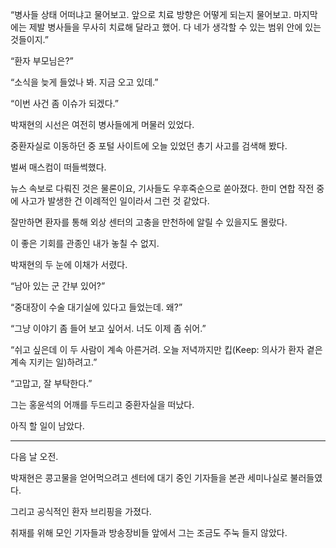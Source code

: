 “병사들 상태 어떠냐고 물어보고. 앞으로 치료 방향은 어떻게 되는지 물어보고. 마지막에는 제발 병사들을 무사히 치료해 달라고 했어. 다 네가 생각할 수 있는 범위 안에 있는 것들이지.”

“환자 부모님은?”

“소식을 늦게 들었나 봐. 지금 오고 있데.”

“이번 사건 좀 이슈가 되겠다.”

박재현의 시선은 여전히 병사들에게 머물러 있었다.

중환자실로 이동하던 중 포털 사이트에 오늘 있었던 총기 사고를 검색해 봤다.

벌써 매스컴이 떠들썩했다.

뉴스 속보로 다뤄진 것은 물론이요, 기사들도 우후죽순으로 쏟아졌다. 한미 연합 작전 중에 사고가 발생한 건 이례적인 일이라서 그런 것 같았다.

잘만하면 환자를 통해 외상 센터의 고충을 만천하에 알릴 수 있을지도 몰랐다.

이 좋은 기회를 관종인 내가 놓칠 수 없지.

박재현의 두 눈에 이채가 서렸다.

“남아 있는 군 간부 있어?”

“중대장이 수술 대기실에 있다고 들었는데. 왜?”

“그냥 이야기 좀 들어 보고 싶어서. 너도 이제 좀 쉬어.”

“쉬고 싶은데 이 두 사람이 계속 아른거려. 오늘 저녁까지만 킵(Keep: 의사가 환자 곁은 계속 지키는 일)하려고.”

“고맙고, 잘 부탁한다.”

그는 홍윤석의 어깨를 두드리고 중환자실을 떠났다.

아직 할 일이 남았다.

* * *

다음 날 오전.

박재현은 콩고물을 얻어먹으려고 센터에 대기 중인 기자들을 본관 세미나실로 불러들였다.

그리고 공식적인 환자 브리핑을 가졌다.

취재를 위해 모인 기자들과 방송장비들 앞에서 그는 조금도 주눅 들지 않았다.